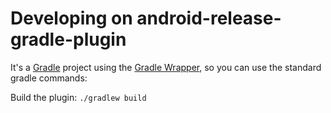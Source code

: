 # Developing on android-release-gradle-plugin

It's a [Gradle](https://docs.gradle.org/current/userguide/userguide.html) project using the [Gradle Wrapper](https://docs.gradle.org/current/userguide/gradle_wrapper.html), so you can use the standard gradle commands:

Build the plugin: `./gradlew build`
